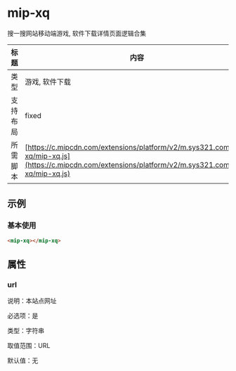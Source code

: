 # mip-xq

搜一搜网站移动端游戏, 软件下载详情页面逻辑合集

标题|内容
----|----
类型| 游戏, 软件下载
支持布局| fixed
所需脚本| [https://c.mipcdn.com/extensions/platform/v2/m.sys321.com/mip-xq/mip-xq.js](https://c.mipcdn.com/extensions/platform/v2/m.sys321.com/mip-xq/mip-xq.js)

## 示例

### 基本使用

```html
<mip-xq></mip-xq>
```

## 属性

### url

说明：本站点网址

必选项：是

类型：字符串

取值范围：URL

默认值：无